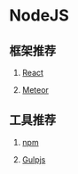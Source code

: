 # NodeJS
## 框架推荐
1. [React](https://facebook.github.io/react/)

2. [Meteor](https://www.meteor.com/)

## 工具推荐

1. [npm](https://www.npmjs.com/)

2. [Gulpjs](http://www.gulpjs.com.cn/)